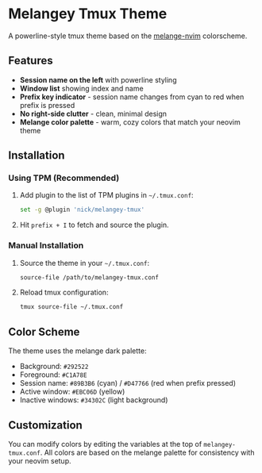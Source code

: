 # Melangey Tmux Theme

A powerline-style tmux theme based on the [melange-nvim](https://github.com/savq/melange-nvim) colorscheme.

## Features

- **Session name on the left** with powerline styling
- **Window list** showing index and name
- **Prefix key indicator** - session name changes from cyan to red when prefix is pressed
- **No right-side clutter** - clean, minimal design
- **Melange color palette** - warm, cozy colors that match your neovim theme

## Installation

### Using TPM (Recommended)

1. Add plugin to the list of TPM plugins in `~/.tmux.conf`:
   ```bash
   set -g @plugin 'nick/melangey-tmux'
   ```

2. Hit `prefix + I` to fetch and source the plugin.

### Manual Installation

1. Source the theme in your `~/.tmux.conf`:
   ```bash
   source-file /path/to/melangey-tmux.conf
   ```

2. Reload tmux configuration:
   ```bash
   tmux source-file ~/.tmux.conf
   ```

## Color Scheme

The theme uses the melange dark palette:
- Background: `#292522`
- Foreground: `#C1A78E` 
- Session name: `#89B3B6` (cyan) / `#D47766` (red when prefix pressed)
- Active window: `#EBC06D` (yellow)
- Inactive windows: `#34302C` (light background)

## Customization

You can modify colors by editing the variables at the top of `melangey-tmux.conf`. All colors are based on the melange palette for consistency with your neovim setup.